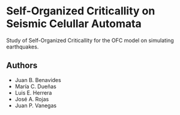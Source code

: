 # Self-Organized Criticallity on Seismic Celullar Automata

Study of Self-Organized Criticallity for the OFC model on simulating earthquakes.

## Authors
* Juan B. Benavides
* María C. Dueñas
* Luis E. Herrera
* José A. Rojas
* Juan P. Vanegas